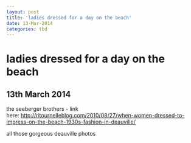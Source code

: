 ```yaml
---
layout: post
title: 'ladies dressed for a day on the beach'
date: 13-Mar-2014
categories: tbd
---
```


# ladies dressed for a day on the beach

## 13th March 2014

the seeberger brothers - link here: http://ritournelleblog.com/2010/08/27/when-women-dressed-to-impress-on-the-beach-1930s-fashion-in-deauville/

all those gorgeous deauville photos
